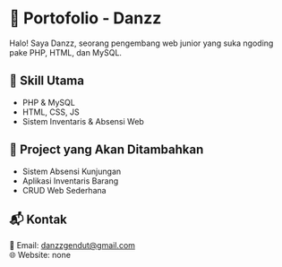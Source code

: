 # 📁 Portofolio - Danzz

Halo! Saya Danzz, seorang pengembang web junior yang suka ngoding pake PHP, HTML, dan MySQL.

## 🔧 Skill Utama
- PHP & MySQL
- HTML, CSS, JS
- Sistem Inventaris & Absensi Web

## 📌 Project yang Akan Ditambahkan
- Sistem Absensi Kunjungan
- Aplikasi Inventaris Barang
- CRUD Web Sederhana

## 📬 Kontak
📧 Email: danzzgendut@gmail.com  
🌐 Website: none

